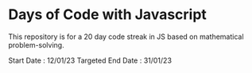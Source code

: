 # Days of Code with Javascript

This repository is for a 20 day code streak in JS based on mathematical problem-solving.

Start Date : 12/01/23
Targeted End Date : 31/01/23
